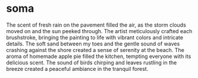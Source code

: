 # soma
The scent of fresh rain on the pavement filled the air, as the storm clouds moved on and the sun peeked through.
The artist meticulously crafted each brushstroke, bringing the painting to life with vibrant colors and intricate details.
The soft sand between my toes and the gentle sound of waves crashing against the shore created a sense of serenity at the beach.
The aroma of homemade apple pie filled the kitchen, tempting everyone with its delicious scent.
The sound of birds chirping and leaves rustling in the breeze created a peaceful ambiance in the tranquil forest.
